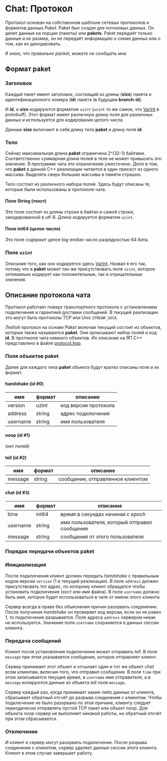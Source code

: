 Chat: Протокол
=====================================

Протокол основан на собственном шаблоне сетевых протоколов и форматов данных *Paket*. Paket был создан для потоковых данных. Он делит данные на порции (пакеты) или **pakets**. Paket передаёт только данные и их размер, он не передаёт информацию о схеме данных или о том, как их декодировать.

*Я знаю, что правильно packet, можете не сообщать мне*

Формат paket
-------------------------------------

### Заголовок

Каждый пакет имеет заголовок, состоящий из длины (**size**) пакета и идентификационного номера (**id**) пакета (в будущем **branch-id**).

И **id**, и **size** кодируются форматом `uzint` (`uzint` то же самое, что [VarInt] в protobuff). Этот формат имеет различную длину поля для различных данных и используется для кодирования целого числа.

Данные **size** включают в себя длину тела **paket** и длину поля **id**.

### Тело

Сейчас максимальная длина **paket** ограничена 2^(32-1) байтами. Соответственно суммарная длина полей в теле не может привысить это значение. В программе чата это ограничение ужесточено. Дело в том, что **paket** в данной C++ реализации читается в один присест из одного массива. Выделять сверх большие массивы в памяти страшно.

Тело состоит из различного набора полей. Здесь будут описаны те, которые были использованы в протоколе чата.

#### Поле String (текст)

Это поле состоит из длины строки в байтах и самой строки, закодированной в utf-8. Длина кодируется форматом `uzint`.

#### Поле int64 (целое число)

Это поле содержит целое big-endian число разрядностью 64 бита.

### Поле `uzint`

Описание того, как оно кодируется здесь [VarInt]. Назвал я его так, потому что в **paket** может так-же присутствовать поле `szint`, которое оптимально кодирует как положительные, так и отрицательные значения.

Описание протокола чата
-------------------------------------

Протокол работает поверх транспортного протокола с установлением подключения и гарантией доставки сообщений. В текущей реализации это могут быть протоколы TCP или Unix `STREAM_SOCK`.

Любой протокол на основе *Paket* включая текущий состоит из объектов, которые также называются **paket**. Они орписывают набор полей и код **id**. В протоколе чата немного объектов. Их описание на ЯП C++ представлено в файле [protocol.hpp](../src/protocol.hpp).

### Поля объектов **paket**

Далее для каждого типа **paket** объекта будут кратко описаны поля и их формат.

#### handshake (id #0)

| имя      | формат | описание             |
|----------|--------|----------------------|
| version  | uzint  | код версии протокола |
| address  | string | адрес подключения    |
| username | string | имя пользователя     |

#### noop (id #1)

(нет полей)

#### tell (id #2)

| имя      | формат | описание                         |
|----------|--------|----------------------------------|
| message  | string | сообщение, отправленное клиентом |

#### chat (id #3)

| имя      | формат | описание                                     |
|----------|--------|----------------------------------------------|
| time     | int64  | время в секундах начиная с *epoch*           |
| username | string | имя пользователя, который отправил сообщение |
| message  | string | сообщения от этого пользователя              |

### Порядок передачи объектов **paket**

### Инициализация

После подключения клиент должен передать *handshake* с правильным кодом версии `version` (1 в текущей реализации). В поле `address` должен присутствовать тот адрес, по которому клиент обращался чтобы установить подключение (хост или имя файла). В поле `username` должно быть имя, которое будет использоваться в чате от имени этого клиента.

Сервер всегда в праве без объяснения причин разорвать соединение. После получения *handshake* он проверяет код версии, если он не равен 1, то подключение разрывается. Поле адреса `address` сервером никак не используется. Значение поля `username` сохраняется в данных сессии клиента.

### Передача сообщений

Клиент после установления подключения может отправить *tell*. В поле `message` при этом указывается сообщение, которое отправляет клиент.

Сервер принимает этот объект и отсылает один и тот же объект *chat* всем клиентам, включая того, что отправил сообщение. В поле `time` при этом записывается текущее время, в `username` имя отправителя, а в `message` копируются данные из объекта *tell* поля `message`.

Сервер каждый раз, когда принимает какие-либо данные от клиента, сбрасывает обратный отсчёт до разрыва соединения с клиентом. Чтобы подключение не было разорвано по этой причине, клиенту следует переодически отправлять пустой TCP пакет или объект *noop*. Для объекта *noop* сервер не выполняет никакой работы, но обратный отсчёт при этом сбрасывается.

### Отключение

И клиент и сервер могут разорвать подключение. После разрыва соединения с клиентом, сервер удаляет данные сессии этого клиента. Клиент в этом случае завершает работу.

[VarInt]: https://developers.google.com/protocol-buffers/docs/encoding#varints
